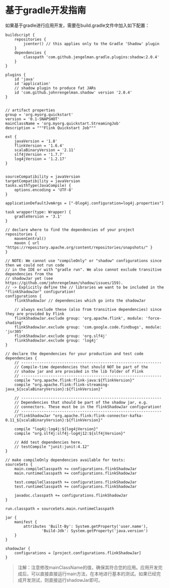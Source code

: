 

# 基于gradle开发指南

如果基于gradle进行应用开发，需要在build.gradle文件中加入如下配置：

    buildscript {
        repositories {
            jcenter() // this applies only to the Gradle 'Shadow' plugin
        }
        dependencies {
            classpath 'com.github.jengelman.gradle.plugins:shadow:2.0.4'
        }
    }
    
    plugins {
        id 'java'
        id 'application'
        // shadow plugin to produce fat JARs
        id 'com.github.johnrengelman.shadow' version '2.0.4'
    }
    
    
    // artifact properties
    group = 'org.myorg.quickstart'
    version = '0.1-SNAPSHOT'
    mainClassName = 'org.myorg.quickstart.StreamingJob'
    description = """Flink Quickstart Job"""
    
    ext {
        javaVersion = '1.8'
        flinkVersion = '1.6.4'
        scalaBinaryVersion = '2.11'
        slf4jVersion = '1.7.7'
        log4jVersion = '1.2.17'
    }
    
    
    sourceCompatibility = javaVersion
    targetCompatibility = javaVersion
    tasks.withType(JavaCompile) {
        options.encoding = 'UTF-8'
    }
    
    applicationDefaultJvmArgs = ["-Dlog4j.configuration=log4j.properties"]
    
    task wrapper(type: Wrapper) {
        gradleVersion = '3.1'
    }
    
    // declare where to find the dependencies of your project
    repositories {
        mavenCentral()
        maven { url "https://repository.apache.org/content/repositories/snapshots/" }
    }
    
    // NOTE: We cannot use "compileOnly" or "shadow" configurations since then we could not run code
    // in the IDE or with "gradle run". We also cannot exclude transitive dependencies from the
    // shadowJar yet (see https://github.com/johnrengelman/shadow/issues/159).
    // -> Explicitly define the // libraries we want to be included in the "flinkShadowJar" configuration!
    configurations {
        flinkShadowJar // dependencies which go into the shadowJar
    
        // always exclude these (also from transitive dependencies) since they are provided by Flink
        flinkShadowJar.exclude group: 'org.apache.flink', module: 'force-shading'
        flinkShadowJar.exclude group: 'com.google.code.findbugs', module: 'jsr305'
        flinkShadowJar.exclude group: 'org.slf4j'
        flinkShadowJar.exclude group: 'log4j'
    }
    
    // declare the dependencies for your production and test code
    dependencies {
        // --------------------------------------------------------------
        // Compile-time dependencies that should NOT be part of the
        // shadow jar and are provided in the lib folder of Flink
        // --------------------------------------------------------------
        compile "org.apache.flink:flink-java:${flinkVersion}"
        compile "org.apache.flink:flink-streaming-java_${scalaBinaryVersion}:${flinkVersion}"
    
        // --------------------------------------------------------------
        // Dependencies that should be part of the shadow jar, e.g.
        // connectors. These must be in the flinkShadowJar configuration!
        // --------------------------------------------------------------
        //flinkShadowJar "org.apache.flink:flink-connector-kafka-0.11_${scalaBinaryVersion}:${flinkVersion}"
    
        compile "log4j:log4j:${log4jVersion}"
        compile "org.slf4j:slf4j-log4j12:${slf4jVersion}"
    
        // Add test dependencies here.
        // testCompile "junit:junit:4.12"
    }
    
    // make compileOnly dependencies available for tests:
    sourceSets {
        main.compileClasspath += configurations.flinkShadowJar
        main.runtimeClasspath += configurations.flinkShadowJar
    
        test.compileClasspath += configurations.flinkShadowJar
        test.runtimeClasspath += configurations.flinkShadowJar
    
        javadoc.classpath += configurations.flinkShadowJar
    }
    
    run.classpath = sourceSets.main.runtimeClasspath
    
    jar {
        manifest {
            attributes 'Built-By': System.getProperty('user.name'),
                    'Build-Jdk': System.getProperty('java.version')
        }
    }
    
    shadowJar {
        configurations = [project.configurations.flinkShadowJar]
    }

> 注解：注意修改mainClassName的值，确保其符合您的应用。应用开发完成后，可以直接直接运行main方法，在本地进行基本的测试。如果已经完成开发测试，则直接运行shadowJar即可。
